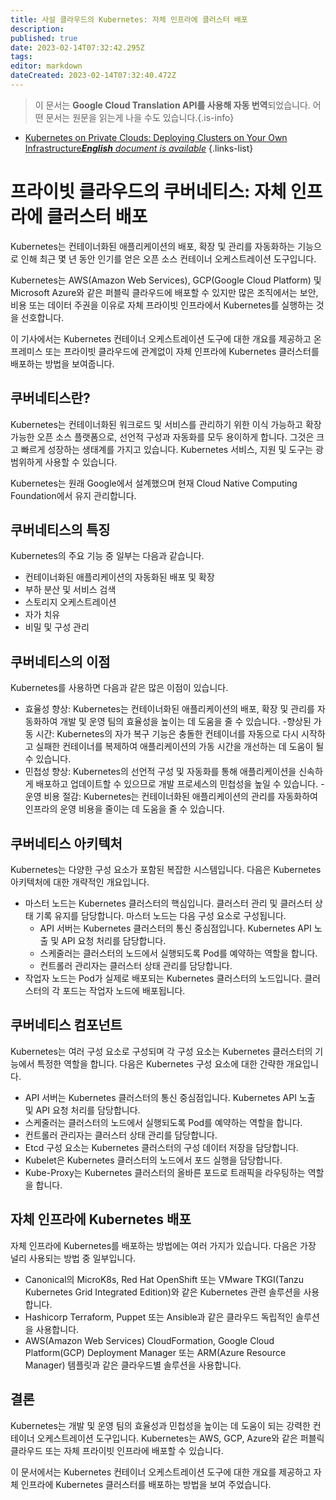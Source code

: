 ```yaml
---
title: 사설 클라우드의 Kubernetes: 자체 인프라에 클러스터 배포
description: 
published: true
date: 2023-02-14T07:32:42.295Z
tags: 
editor: markdown
dateCreated: 2023-02-14T07:32:40.472Z
---
```


> 이 문서는 **Google Cloud Translation API를 사용해 자동 번역**되었습니다.
어떤 문서는 원문을 읽는게 나을 수도 있습니다.{.is-info}



- [Kubernetes on Private Clouds: Deploying Clusters on Your Own Infrastructure***English** document is available*](/en/Knowledge-base/Kubernetes/kubernetes-on-private-clouds-deploying-clusters-on-your-own-infrastructure)
{.links-list}


# 프라이빗 클라우드의 쿠버네티스: 자체 인프라에 클러스터 배포

Kubernetes는 컨테이너화된 애플리케이션의 배포, 확장 및 관리를 자동화하는 기능으로 인해 최근 몇 년 동안 인기를 얻은 오픈 소스 컨테이너 오케스트레이션 도구입니다.

Kubernetes는 AWS(Amazon Web Services), GCP(Google Cloud Platform) 및 Microsoft Azure와 같은 퍼블릭 클라우드에 배포할 수 있지만 많은 조직에서는 보안, 비용 또는 데이터 주권을 이유로 자체 프라이빗 인프라에서 Kubernetes를 실행하는 것을 선호합니다.

이 기사에서는 Kubernetes 컨테이너 오케스트레이션 도구에 대한 개요를 제공하고 온프레미스 또는 프라이빗 클라우드에 관계없이 자체 인프라에 Kubernetes 클러스터를 배포하는 방법을 보여줍니다.

## 쿠버네티스란?

Kubernetes는 컨테이너화된 워크로드 및 서비스를 관리하기 위한 이식 가능하고 확장 가능한 오픈 소스 플랫폼으로, 선언적 구성과 자동화를 모두 용이하게 합니다. 그것은 크고 빠르게 성장하는 생태계를 가지고 있습니다. Kubernetes 서비스, 지원 및 도구는 광범위하게 사용할 수 있습니다.

Kubernetes는 원래 Google에서 설계했으며 현재 Cloud Native Computing Foundation에서 유지 관리합니다.

## 쿠버네티스의 특징

Kubernetes의 주요 기능 중 일부는 다음과 같습니다.

- 컨테이너화된 애플리케이션의 자동화된 배포 및 확장
- 부하 분산 및 서비스 검색
- 스토리지 오케스트레이션
- 자가 치유
- 비밀 및 구성 관리

## 쿠버네티스의 이점

Kubernetes를 사용하면 다음과 같은 많은 이점이 있습니다.

- 효율성 향상: Kubernetes는 컨테이너화된 애플리케이션의 배포, 확장 및 관리를 자동화하여 개발 및 운영 팀의 효율성을 높이는 데 도움을 줄 수 있습니다.
-향상된 가동 시간: Kubernetes의 자가 복구 기능은 충돌한 컨테이너를 자동으로 다시 시작하고 실패한 컨테이너를 복제하여 애플리케이션의 가동 시간을 개선하는 데 도움이 될 수 있습니다.
- 민첩성 향상: Kubernetes의 선언적 구성 및 자동화를 통해 애플리케이션을 신속하게 배포하고 업데이트할 수 있으므로 개발 프로세스의 민첩성을 높일 수 있습니다.
-운영 비용 절감: Kubernetes는 컨테이너화된 애플리케이션의 관리를 자동화하여 인프라의 운영 비용을 줄이는 데 도움을 줄 수 있습니다.

## 쿠버네티스 아키텍처

Kubernetes는 다양한 구성 요소가 포함된 복잡한 시스템입니다. 다음은 Kubernetes 아키텍처에 대한 개략적인 개요입니다.

- 마스터 노드는 Kubernetes 클러스터의 핵심입니다. 클러스터 관리 및 클러스터 상태 기록 유지를 담당합니다. 마스터 노드는 다음 구성 요소로 구성됩니다.
  - API 서버는 Kubernetes 클러스터의 통신 중심점입니다. Kubernetes API 노출 및 API 요청 처리를 담당합니다.
  - 스케줄러는 클러스터의 노드에서 실행되도록 Pod를 예약하는 역할을 합니다.
  - 컨트롤러 관리자는 클러스터 상태 관리를 담당합니다.
- 작업자 노드는 Pod가 실제로 배포되는 Kubernetes 클러스터의 노드입니다. 클러스터의 각 포드는 작업자 노드에 배포됩니다.

## 쿠버네티스 컴포넌트

Kubernetes는 여러 구성 요소로 구성되며 각 구성 요소는 Kubernetes 클러스터의 기능에서 특정한 역할을 합니다. 다음은 Kubernetes 구성 요소에 대한 간략한 개요입니다.

- API 서버는 Kubernetes 클러스터의 통신 중심점입니다. Kubernetes API 노출 및 API 요청 처리를 담당합니다.
- 스케줄러는 클러스터의 노드에서 실행되도록 Pod를 예약하는 역할을 합니다.
- 컨트롤러 관리자는 클러스터 상태 관리를 담당합니다.
- Etcd 구성 요소는 Kubernetes 클러스터의 구성 데이터 저장을 담당합니다.
- Kubelet은 Kubernetes 클러스터의 노드에서 포드 실행을 담당합니다.
- Kube-Proxy는 Kubernetes 클러스터의 올바른 포드로 트래픽을 라우팅하는 역할을 합니다.

## 자체 인프라에 Kubernetes 배포

자체 인프라에 Kubernetes를 배포하는 방법에는 여러 가지가 있습니다. 다음은 가장 널리 사용되는 방법 중 일부입니다.

- Canonical의 MicroK8s, Red Hat OpenShift 또는 VMware TKGI(Tanzu Kubernetes Grid Integrated Edition)와 같은 Kubernetes 관련 솔루션을 사용합니다.
- Hashicorp Terraform, Puppet 또는 Ansible과 같은 클라우드 독립적인 솔루션을 사용합니다.
- AWS(Amazon Web Services) CloudFormation, Google Cloud Platform(GCP) Deployment Manager 또는 ARM(Azure Resource Manager) 템플릿과 같은 클라우드별 솔루션을 사용합니다.

## 결론

Kubernetes는 개발 및 운영 팀의 효율성과 민첩성을 높이는 데 도움이 되는 강력한 컨테이너 오케스트레이션 도구입니다. Kubernetes는 AWS, GCP, Azure와 같은 퍼블릭 클라우드 또는 자체 프라이빗 인프라에 배포할 수 있습니다.

이 문서에서는 Kubernetes 컨테이너 오케스트레이션 도구에 대한 개요를 제공하고 자체 인프라에 Kubernetes 클러스터를 배포하는 방법을 보여 주었습니다.